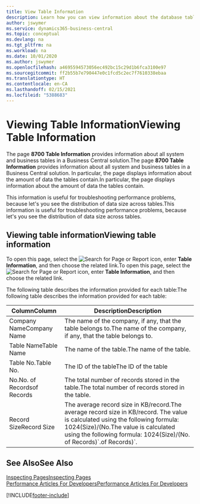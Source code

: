 ```yaml
---
title: View Table Information
description: Learn how you can view information about the database tables right from the client interface in Business Central.
author: jswymer
ms.service: dynamics365-business-central
ms.topic: conceptual
ms.devlang: na
ms.tgt_pltfrm: na
ms.workload: na
ms.date: 10/01/2020
ms.author: jswymer
ms.openlocfilehash: a4695594573056ec492bc15c29d1b6fca3100e97
ms.sourcegitcommit: ff2b55b7e790447e0c1fcd5c2ec7f7610338ebaa
ms.translationtype: HT
ms.contentlocale: en-CA
ms.lasthandoff: 02/15/2021
ms.locfileid: "5388683"
---
```

# <a name="viewing-table-information"></a><span data-ttu-id="2e019-103">Viewing Table Information</span><span class="sxs-lookup"><span data-stu-id="2e019-103">Viewing Table Information</span></span>

<span data-ttu-id="2e019-104">The page **8700 Table Information** provides information about all system and business tables in a Business Central solution.</span><span class="sxs-lookup"><span data-stu-id="2e019-104">The page **8700 Table Information** provides information about all system and business tables in a Business Central solution.</span></span> <span data-ttu-id="2e019-105">In particular, the page displays information about the amount of data the tables contain.</span><span class="sxs-lookup"><span data-stu-id="2e019-105">In particular, the page displays information about the amount of data the tables contain.</span></span>

<span data-ttu-id="2e019-106">This information is useful for troubleshooting performance problems, because let's you see the distribution of data size across tables.</span><span class="sxs-lookup"><span data-stu-id="2e019-106">This information is useful for troubleshooting performance problems, because let's you see the distribution of data size across tables.</span></span>

## <a name="viewing-table-information"></a><span data-ttu-id="2e019-107">Viewing table information</span><span class="sxs-lookup"><span data-stu-id="2e019-107">Viewing table information</span></span>

<span data-ttu-id="2e019-108">To open this page, select the ![Search for Page or Report](media/ui-search/search_small.png "Search for Page or Report icon") icon, enter **Table Information**, and then choose the related link.</span><span class="sxs-lookup"><span data-stu-id="2e019-108">To open this page, select the ![Search for Page or Report](media/ui-search/search_small.png "Search for Page or Report icon") icon, enter **Table Information**, and then choose the related link.</span></span>

<span data-ttu-id="2e019-109">The following table describes the information provided for each table:</span><span class="sxs-lookup"><span data-stu-id="2e019-109">The following table describes the information provided for each table:</span></span>

|<span data-ttu-id="2e019-110">Column</span><span class="sxs-lookup"><span data-stu-id="2e019-110">Column</span></span>|<span data-ttu-id="2e019-111">Description</span><span class="sxs-lookup"><span data-stu-id="2e019-111">Description</span></span>|
|------|-----------|
|<span data-ttu-id="2e019-112">Company Name</span><span class="sxs-lookup"><span data-stu-id="2e019-112">Company Name</span></span>|<span data-ttu-id="2e019-113">The name of the company, if any, that the table belongs to.</span><span class="sxs-lookup"><span data-stu-id="2e019-113">The name of the company, if any, that the table belongs to.</span></span>|
|<span data-ttu-id="2e019-114">Table Name</span><span class="sxs-lookup"><span data-stu-id="2e019-114">Table Name</span></span>|<span data-ttu-id="2e019-115">The name of the table.</span><span class="sxs-lookup"><span data-stu-id="2e019-115">The name of the table.</span></span>|
|<span data-ttu-id="2e019-116">Table No.</span><span class="sxs-lookup"><span data-stu-id="2e019-116">Table No.</span></span>|<span data-ttu-id="2e019-117">The ID of the table</span><span class="sxs-lookup"><span data-stu-id="2e019-117">The ID of the table</span></span>|
|<span data-ttu-id="2e019-118">No.</span><span class="sxs-lookup"><span data-stu-id="2e019-118">No.</span></span> <span data-ttu-id="2e019-119">of Records</span><span class="sxs-lookup"><span data-stu-id="2e019-119">of Records</span></span>|<span data-ttu-id="2e019-120">The total number of records stored in the table.</span><span class="sxs-lookup"><span data-stu-id="2e019-120">The total number of records stored in the table.</span></span>|
|<span data-ttu-id="2e019-121">Record Size</span><span class="sxs-lookup"><span data-stu-id="2e019-121">Record Size</span></span>|<span data-ttu-id="2e019-122">The average record size in KB/record.</span><span class="sxs-lookup"><span data-stu-id="2e019-122">The average record size in KB/record.</span></span> <span data-ttu-id="2e019-123">The value is calculated using the following formula: 1024(Size)/(No.</span><span class="sxs-lookup"><span data-stu-id="2e019-123">The value is calculated using the following formula: 1024(Size)/(No.</span></span> <span data-ttu-id="2e019-124">of Records)\`.</span><span class="sxs-lookup"><span data-stu-id="2e019-124">of Records)\`.</span></span> |

## <a name="see-also"></a><span data-ttu-id="2e019-125">See Also</span><span class="sxs-lookup"><span data-stu-id="2e019-125">See Also</span></span>

[<span data-ttu-id="2e019-126">Inspecting Pages</span><span class="sxs-lookup"><span data-stu-id="2e019-126">Inspecting Pages</span></span>](across-inspect-page.md)  
[<span data-ttu-id="2e019-127">Performance Articles For Developers</span><span class="sxs-lookup"><span data-stu-id="2e019-127">Performance Articles For Developers</span></span>](/dynamics365/business-central/dev-itpro/performance/performance-developer)  


[!INCLUDE[footer-include](includes/footer-banner.md)]